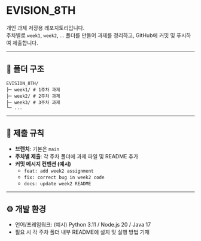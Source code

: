 # EVISION_8TH

개인 과제 저장용 레포지토리입니다.  
주차별로 `week1`, `week2`, … 폴더를 만들어 과제를 정리하고, GitHub에 커밋 및 푸시하여 제출합니다.

---

## 📂 폴더 구조
```
EVISION_8TH/
├─ week1/ # 1주차 과제
├─ week2/ # 2주차 과제
├─ week3/ # 3주차 과제
└─ ...
```
---

## 📝 제출 규칙
- **브랜치**: 기본은 `main`  
- **주차별 제출**: 각 주차 폴더에 과제 파일 및 README 추가  
- **커밋 메시지 컨벤션 (예시)**  
  - `feat: add week2 assignment`  
  - `fix: correct bug in week2 code`  
  - `docs: update week2 README`

---

## ⚙️ 개발 환경
- 언어/프레임워크: (예시) Python 3.11 / Node.js 20 / Java 17  
- 필요 시 각 주차 폴더 내부 README에 설치 및 실행 방법 기재
